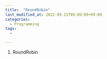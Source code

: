 ```yaml
---
title:  "RoundRobin"
last_modified_at: 2022-09-21T09:00:00+09:00
categories:
  - Programming
tags: 
  - 

---
```


1. RoundRobin 
